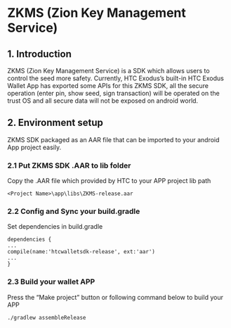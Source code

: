 # ZKMS (Zion Key Management Service)

## 1. Introduction
ZKMS (Zion Key Management Service) is a SDK which allows users to control the seed more safety. Currently, HTC Exodus’s built-in HTC Exodus Wallet App has exported some APIs for this ZKMS SDK, all the secure operation (enter pin, show seed, sign transaction) will be operated on the trust OS and all secure data will not be exposed on android world.

## 2. Environment setup
ZKMS SDK packaged as an AAR file that can be imported to your android App project easily.

### 2.1 Put ZKMS SDK .AAR to lib folder
Copy the .AAR file which provided by HTC to your APP project lib path
```
<Project Name>\app\libs\ZKMS-release.aar
```

### 2.2 Config and Sync your build.gradle
Set dependencies in build.gradle
```
dependencies {
...
compile(name:'htcwalletsdk-release', ext:'aar')
...
}
```

### 2.3 Build your wallet APP
Press the “Make project” button or following command below to build your APP
```
./gradlew assembleRelease
```
